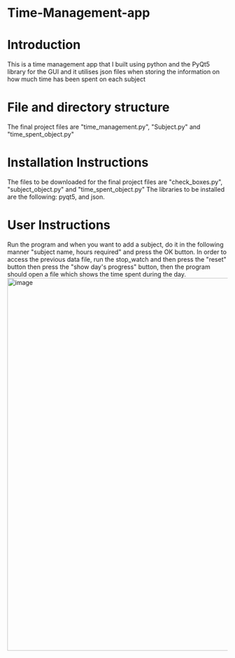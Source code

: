 # Time-Management-app
# Introduction
This is a time management app that I built using python and the PyQt5 library for the GUI and it utilises json files when storing the information on how much time has been spent on each subject

# File and directory structure
The final project files are "time_management.py", "Subject.py" and "time_spent_object.py"

# Installation Instructions
The files to be downloaded for the final project files are "check_boxes.py", "subject_object.py" and "time_spent_object.py"
The libraries to be installed are the following: pyqt5, and json.

# User Instructions
Run the program and when you want to add a subject, do it in the following manner "subject name, hours required" and press the OK button.
In order to access the previous data file, run the stop_watch and then press the "reset" button then press the "show day's progress" button, then the program should open a file which shows the time spent during the day.
<img width="852" alt="image" src="https://user-images.githubusercontent.com/95539000/200757907-091e3e64-6819-4d30-971f-d619e4722f85.png">
